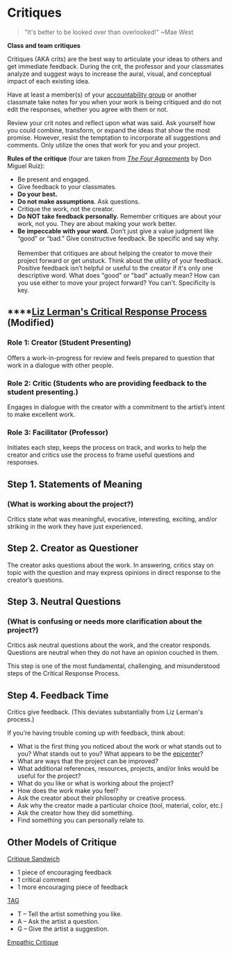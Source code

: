 # Critiques

> "It's better to be looked over than overlooked!" \~Mae West

**Class and team critiques**

Critiques (AKA crits) are the best way to articulate your ideas to others and get immediate feedback. During the crit, the professor and your classmates analyze and suggest ways to increase the aural, visual, and conceptual impact of each existing idea.&#x20;

Have at least a member(s) of your [accountability group](../assignments/accountability\_partner.md) or another classmate take notes for you when your work is being critiqued and do not edit the responses, whether you agree with them or not.&#x20;

Review your crit notes and reflect upon what was said. Ask yourself how you could combine, transform, or expand the ideas that show the most promise. However, resist the temptation to incorporate all suggestions and comments. Only utilize the ones that work for you and your project.

**Rules of the critique** (four are taken from [_The Four Agreements_](https://www.amazon.com/Four-Agreements-Practical-Personal-Freedom-ebook/dp/B005BRS8Z6/) by Don Miguel Ruiz):

* Be present and engaged.
* Give feedback to your classmates.
* **Do your best.**
* **Do not make assumptions**. Ask questions.
* Critique the work, not the creator.
* **Do NOT take feedback personally.** Remember critiques are about your work, not you. They are about making your work better.&#x20;
* **Be impeccable with your word.** Don’t just give a value judgment like “good” or “bad.” Give constructive feedback. Be specific and say why. \
  \
  Remember that critiques are about helping the creator to move their project forward or get unstuck. Think about the utility of your feedback. Positive feedback isn’t helpful or useful to the creator if it's only one descriptive word. What does "good" or "bad" actually mean? How can you use either to move your project forward? You can't. Specificity is key.

## ****[**Liz Lerman's Critical Response Process**](https://lizlerman.com/critical-response-process/) **(Modified)**

### Role 1: Creator (Student Presenting)

Offers a work-in-progress for review and feels prepared to question that work in a dialogue with other people.

### Role 2: Critic (Students who are providing feedback to the student presenting.)

Engages in dialogue with the creator with a commitment to the artist’s intent to make excellent work.

### Role 3: Facilitator (Professor)

Initiates each step, keeps the process on track, and works to help the creator and critics use the process to frame useful questions and responses.



## Step 1. Statements of Meaning&#x20;

### (What is working about the project?)

Critics state what was meaningful, evocative, interesting, exciting, and/or striking in the work they have just experienced.

## Step 2. Creator as Questioner

The creator asks questions about the work. In answering, critics stay on topic with the question and may express opinions in direct response to the creator’s questions.

## Step 3. Neutral Questions&#x20;

### (What is confusing or needs more clarification about the project?)

Critics ask neutral questions about the work, and the creator responds. Questions are neutral when they do not have an opinion couched in them.

This step is one of the most fundamental, challenging, and misunderstood steps of the Critical Response Process.

## Step 4. Feedback Time&#x20;

Critics give feedback. (This deviates substantially from Liz Lerman's process.)

If you’re having trouble coming up with feedback, think about:&#x20;

* What is the first thing you noticed about the work or what stands out to you? What stands out to you? What appears to be the [epicenter](../assignments/getting-real-readings.md)?
* What are ways that the project can be improved?
* What additional references, resources, projects, and/or links would be useful for the project?
* What do you like or what is working about the project?&#x20;
* How does the work make you feel?&#x20;
* Ask the creator about their philosophy or creative process.&#x20;
* Ask why the creator made a particular choice (tool, material, color, etc.)&#x20;
* Ask the creator how they did something.&#x20;
* Find something you can personally relate to.&#x20;

## Other Models of Critique

[Critique Sandwich](https://www.youtube.com/watch?v=aZJDdfJHKxM)&#x20;

* 1 piece of encouraging feedback&#x20;
* 1 critical comment&#x20;
* 1 more encouraging piece of feedback&#x20;

[TAG](https://theartofeducation.edu/2015/10/21/an-engaging-critique-that-taps-into-your-students-love-of-quick-communication/)&#x20;

* T – Tell the artist something you like.&#x20;
* A – Ask the artist a question.&#x20;
* G – Give the artist a suggestion.&#x20;

[Empathic Critique](https://bartelart.com/arted/critique08.html)&#x20;
